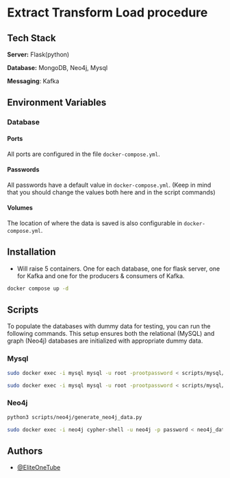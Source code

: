 
# Extract Transform Load procedure

## Tech Stack

**Server:** Flask(python)

**Database:** MongoDB, Neo4j, Mysql

**Messaging**: Kafka


## Environment Variables

### Database

#### Ports

All ports are configured in the file `docker-compose.yml`.

#### Passwords

All passwords have a default value in `docker-compose.yml`. (Keep in mind that you should change the values both here and in the script commands)

#### Volumes

The location of where the data is saved is also configurable in `docker-compose.yml`.
## Installation
    
- Will raise 5 containers. One for each database, one for flask server, one for Kafka and one for the producers & consumers of Kafka.
```bash
docker compose up -d
```
## Scripts

To populate the databases with dummy data for testing, you can run the following commands. This setup ensures both the relational (MySQL) and graph (Neo4j) databases are initialized with appropriate dummy data.

### Mysql
```bash
sudo docker exec -i mysql mysql -u root -prootpassword < scripts/mysql/create_database.sql
```

```bash
sudo docker exec -i mysql mysql -u root -prootpassword < scripts/mysql/clothes.sql
```

### Neo4j

```bash
python3 scripts/neo4j/generate_neo4j_data.py
```

```bash
sudo docker exec -i neo4j cypher-shell -u neo4j -p password < neo4j_data.cypher
```
## Authors

- [@EliteOneTube](https://github.com/EliteOneTube)

